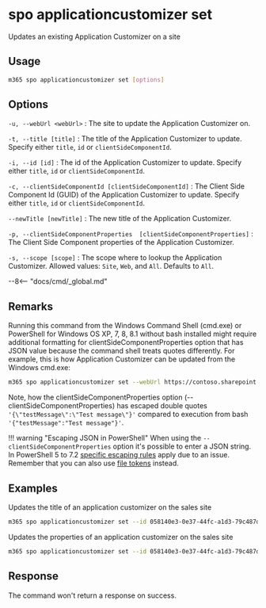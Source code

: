 # spo applicationcustomizer set

Updates an existing Application Customizer on a site

## Usage

```sh
m365 spo applicationcustomizer set [options]
```

## Options

`-u, --webUrl <webUrl>`
: The site to update the Application Customizer on.

`-t, --title [title]`
: The title of the Application Customizer to update. Specify either `title`, `id` or `clientSideComponentId`.

`-i, --id [id]`
: The id of the Application Customizer to update. Specify either `title`, `id` or `clientSideComponentId`.

`-c, --clientSideComponentId [clientSideComponentId]`
: The Client Side Component Id (GUID) of the Application Customizer to update. Specify either `title`, `id` or `clientSideComponentId`.

`--newTitle [newTitle]`
: The new title of the Application Customizer.

`-p, --clientSideComponentProperties  [clientSideComponentProperties]`
: The Client Side Component properties of the Application Customizer.

`-s, --scope [scope]`
: The scope where to lookup the Application Customizer. Allowed values: `Site`, `Web`, and `All`. Defaults to `All`.

--8<-- "docs/cmd/_global.md"

## Remarks

Running this command from the Windows Command Shell (cmd.exe) or PowerShell for Windows OS XP, 7, 8, 8.1 without bash installed might require additional formatting for clientSideComponentProperties option that has JSON value because the command shell treats quotes differently. For example, this is how Application Customizer can be updated from the Windows cmd.exe:

```sh
m365 spo applicationcustomizer set --webUrl https://contoso.sharepoint.com/sites/sales --id b41916e7-e69d-467f-b37f-ff8ecf8f99f2 --newTitle "Some customizer" --clientSideComponentProperties '{\"testMessage\":\"Test message\"}'
```

Note, how the clientSideComponentProperties option (--clientSideComponentProperties) has escaped double quotes `'{\"testMessage\":\"Test message\"}'` compared to execution from bash `'{"testMessage":"Test message"}'`.

!!! warning "Escaping JSON in PowerShell"
    When using the `--clientSideComponentProperties` option it's possible to enter a JSON string. In PowerShell 5 to 7.2 [specific escaping rules](./../../../user-guide/using-cli.md#escaping-double-quotes-in-powershell) apply due to an issue. Remember that you can also use [file tokens](./../../../user-guide/using-cli.md#passing-complex-content-into-cli-options) instead.

## Examples

Updates the title of an application customizer on the sales site

```sh
m365 spo applicationcustomizer set --id 058140e3-0e37-44fc-a1d3-79c487d371a3 --newTitle "Some customizer" --webUrl https://contoso.sharepoint.com/sites/sales
```

Updates the properties of an application customizer on the sales site

```sh
m365 spo applicationcustomizer set --id 058140e3-0e37-44fc-a1d3-79c487d371a3 --clientSideComponentProperties '{ "testMessage": "Test message" }' --webUrl https://contoso.sharepoint.com/sites/sales
```

## Response

The command won't return a response on success.
